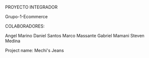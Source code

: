 PROYECTO INTEGRADOR

Grupo-1-Ecommerce

COLABORADORES:

Angel Marino
Daniel Santos
Marco Massante
Gabriel Mamani
Steven Medina

Project name: Mechi's Jeans
